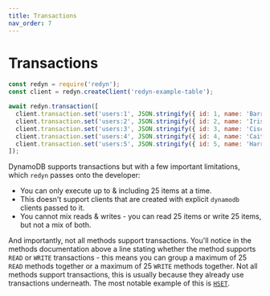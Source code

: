 ```yaml
---
title: Transactions
nav_order: 7
---
```


# Transactions

```js
const redyn = require('redyn');
const client = redyn.createClient('redyn-example-table');

await redyn.transaction([
  client.transaction.set('users:1', JSON.stringify({ id: 1, name: 'Barry Allen' })),
  client.transaction.set('users:2', JSON.stringify({ id: 2, name: 'Iris West' })),
  client.transaction.set('users:3', JSON.stringify({ id: 3, name: 'Cisco Ramon' })),
  client.transaction.set('users:4', JSON.stringify({ id: 4, name: 'Caitlin Snow' })),
  client.transaction.set('users:5', JSON.stringify({ id: 5, name: 'Harrison Wells' })),
]);
```

DynamoDB supports transactions but with a few important limitations, which `redyn` passes onto the developer:

- You can only execute up to & including 25 items at a time.
- This doesn't support clients that are created with explicit `dynamodb` clients passed to it.
- You cannot mix reads & writes - you can read 25 items or write 25 items, but not a mix of both.

And importantly, not all methods support transactions. You'll notice in the methods documentation above a line stating whether the method supports `READ` or `WRITE` transactions - this means you can group a maximum of 25 `READ` methods together or a maximum of 25 `WRITE` methods together. Not all methods support transactions, this is usually because they already use transactions underneath. The most notable example of this is [`HSET`](./Using-Hashmaps#clienthsetkey-field-value-field-value--).
